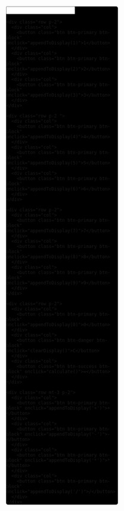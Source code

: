<!DOCTYPE html>
<html>
<head>
  <title>Bootstrap Calculator</title>
  <link rel="stylesheet" href="https://stackpath.bootstrapcdn.com/bootstrap/4.5.0/css/bootstrap.min.css">
  <style>
    .calculator {
      max-width: 300px;
      margin: 0 auto;
      margin-top: 100px;
    }
    .container1{
        background-color: black;
        border: red;
        border-radius: 5px;
    }
  </style>
</head>
<body>
   
  <div class="container calculator container1 p-2">
    <input type="text" id="display" class="form-control mb-3" readonly>

    <div class="row p-2">
      <div class="col">
        <button class="btn btn-primary btn-block" onclick="appendToDisplay(1)">1</button>
      </div>
      <div class="col">
        <button class="btn btn-primary btn-block" onclick="appendToDisplay(2)">2</button>
      </div>
      <div class="col">
        <button class="btn btn-primary btn-block" onclick="appendToDisplay(3)">3</button>
      </div>
    </div>

    <div class="row p-2 ">
      <div class="col">
        <button class="btn btn-primary btn-block" onclick="appendToDisplay(4)">4</button>
      </div>
      <div class="col">
        <button class="btn btn-primary btn-block" onclick="appendToDisplay(5)">5</button>
      </div>
      <div class="col">
        <button class="btn btn-primary btn-block" onclick="appendToDisplay(6)">6</button>
      </div>
    </div>

    <div class="row p-2">
      <div class="col">
        <button class="btn btn-primary btn-block" onclick="appendToDisplay(7)">7</button>
      </div>
      <div class="col">
        <button class="btn btn-primary btn-block" onclick="appendToDisplay(8)">8</button>
      </div>
      <div class="col">
        <button class="btn btn-primary btn-block" onclick="appendToDisplay(9)">9</button>
      </div>
    </div>

    <div class="row p-2">
      <div class="col">
        <button class="btn btn-primary btn-block" onclick="appendToDisplay(0)">0</button>
      </div>
      <div class="col">
        <button class="btn btn-danger btn-block" onclick="clearDisplay()">C</button>
      </div>
      <div class="col">
        <button class="btn btn-success btn-block" onclick="calculate()">=</button>
      </div>
    </div>

    <div class="row mt-3 p-2">
      <div class="col">
        <button class="btn btn-primary btn-block" onclick="appendToDisplay('+')">+</button>
      </div>
      <div class="col">
        <button class="btn btn-primary btn-block" onclick="appendToDisplay('-')">-</button>
      </div>
      <div class="col">
        <button class="btn btn-primary btn-block" onclick="appendToDisplay('*')">*</button>
      </div>
      <div class="col">
        <button class="btn btn-primary btn-block" onclick="appendToDisplay('/')">/</button>
      </div>
    </div>
  </div>
    </div>

  <script>
    function appendToDisplay(value) {
      document.getElementById('display').value += value;
    }

    function clearDisplay() {
      document.getElementById('display').value = '';
    }

    function calculate() {
      var displayValue = document.getElementById('display').value;
      var result = eval(displayValue);
      document.getElementById('display').value = result;
    }
  </script>
</body>
</html>
